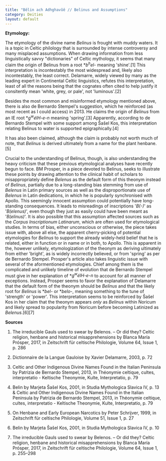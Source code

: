 ```yaml
---
title: "Bêlin ach Adhghavûê // Belinus and Assumptions"
category: Deities
layout: default
---
```


**Etymology:**

The etymology of the divine name *Belinus* is frought with muddy waters. It is a topic in Celtic philology that is surrounded by intense controversy and many misplaced assumptions. When drawing information from less linguistically savvy "dictionaries" of Celtic mythology, it seems that many claim the origin of Belinus from a root \**b<sup>h</sup>el-* meaning 'shine'.\[1] This interpretation is incontestably the most widespread and, likely also incontestably, the least correct. Delamarre, widely viewed by many as the leading expert in Continental Celtic linguistics, refutes this interpretation, least of all the reasons being that the cognates often cited to help justify it consitently mean 'white, grey, or pale', not 'luminous'.\[2]

Besides the most common and misinformed etymology mentioned above, there is also de Bernardo Stempel's suggestion, which he reinforced (as most recent as I could access) in 2013. He claims the origin of *Belinus* from an IE root \**g<sup>w</sup>élH-e-n* meaning 'spring'.\[3] Apparently, according to de Bernardo Stempel with some support among Šašel Kos, this interpretation relating Belinus to water is supported epigraphically.\[4]

It has also been claimed, although the claim is probably not worth much of note, that *Belinus* is derived ultimately from a name for the plant henbane.\[5]

Crucial to the understanding of Belinus, though, is also understanding the heavy criticism that these previous etymological analyses have recently begun to face. BM Prosper, in a piece devoted to Belinus, seeks to illustrate these points by drawing attention to the clinical habit of scholars to misappropriately define *Belenus* as the default form of this theonym instead of *Belinus*, partially due to a long-standing bias stemming from use of *Belenus* in Latin primary sources as well as the disproportionate use of *Belenus* in Latin dedications, in which he is popularly synchronised with Apollo. This seemingly innocent assumption could potentially have long-standing consequences. It leads to misreadings of inscriptions '*B(-)*' as '*B(elenus)*', even though they just as easily could have been meant as '*B(elinus)*'. It is also possible that this assumption affected sources such as the *Corpus Inscriptionum Latinarum*, which are often used for etymological studies. In terms of bias, either unconscious or otherwise, the piece takes issue with, above all else, the apparent cherry-picking of potential etymologies for *Belinus* to support the already widely-held belief that he is related, either in function or in name or in both, to Apollo. This is apparent in the, however unlikely, etymologization of the theonym as deriving ultimately from either 'bright', as is widely incorrectly believed, or from 'spring' as per de Bernardo Stempel. Prosper's article also takes linguistic issue with several of the aformentioned etymologies. Chief among them is the complicated and unlikely timeline of evolution that de Bernardo Stempel must give in her explanation of \**g<sup>w</sup>élH-e-n* to account for all manner of exceptions. Instead, Prosper seems to favor the explanation of Delamarre that the default form of the theonym should be *Belinus* and that the likely root for *Belinus* is \**bel-* or \**belo-*, meaning something to the tune of 'strength' or 'power'. This interpretation seems to be reinforced by Šašel Kos in her claim that the theonym appears *only* as *Belinus* within Noricum and likely spread to popularity from Noricum before becoming Latinized as *Belenus*.\[6]\[7]

**Sources**

1. The irreducible Gauls used to swear by Belenos. – Or did they? Celtic religion, henbane and historical misapprehensions by Blanca María Prósper, 2017, in Zeitschrift für celtische Philologie, Volume 64, Issue 1, p. 286

2. Dictionnaire de la Langue Gauloise by Xavier Delamarre, 2003, p. 72

3. Celtic and Other Indigenous Divine Names Found in the Italian Peninsula by Patrizia de Bernardo Stempel, 2013, in Théonymie celtique, cultes, interpretatio - Keltische Theonymie, Kulte, Interpretatio, p. 79

4. Belin by Marjeta Šašel Kos, 2001, in Studia Mythologica Slavica IV, p. 13 & Celtic and Other Indigenous Divine Names Found in the Italian Peninsula by Patrizia de Bernardo Stempel, 2013, in Théonymie celtique, cultes, interpretatio - Keltische Theonymie, Kulte, Interpretatio, p. 79

5. On Henbane and Early European Narcotics by Peter Schrijver, 1999, in Zeitschrift für celtische Philologie, Volume 51, Issue 1, p. 27

6. Belin by Marjeta Šašel Kos, 2001, in Studia Mythologica Slavica IV, p. 10

7. The irreducible Gauls used to swear by Belenos. – Or did they? Celtic religion, henbane and historical misapprehensions by Blanca María Prósper, 2017, in Zeitschrift für celtische Philologie, Volume 64, Issue 1, p. 255–298